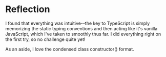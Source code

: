 # Reflection

I found that everything was intuitive--the key to TypeScript is simply memorizing the static typing conventions and then acting like it's vanilla JavaScript, which I've taken to smoothly thus far. I did everything right on the first try, so no challenge quite yet!

As an aside, I love the condensed class constructor() format.